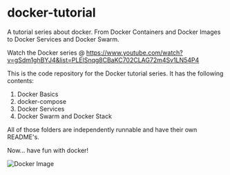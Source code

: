 # docker-tutorial

A tutorial series about docker. From Docker Containers and Docker Images to Docker Services and Docker Swarm.

Watch the Docker series @ https://www.youtube.com/watch?v=gSdm1ghBYJ4&list=PLElSnqg8CBaKC702CLAG72m4Sv1LN54P4

This is the code repository for the Docker tutorial series. It has the following contents:

1. Docker Basics
2. docker-compose
3. Docker Services
4. Docker Swarm and Docker Stack

All of those folders are independently runnable and have their own README's.

Now... have fun with docker!

![Docker Image](https://formulahendry.gallerycdn.vsassets.io/extensions/formulahendry/docker-explorer/0.1.6/1508641602703/Microsoft.VisualStudio.Services.Icons.Default)
